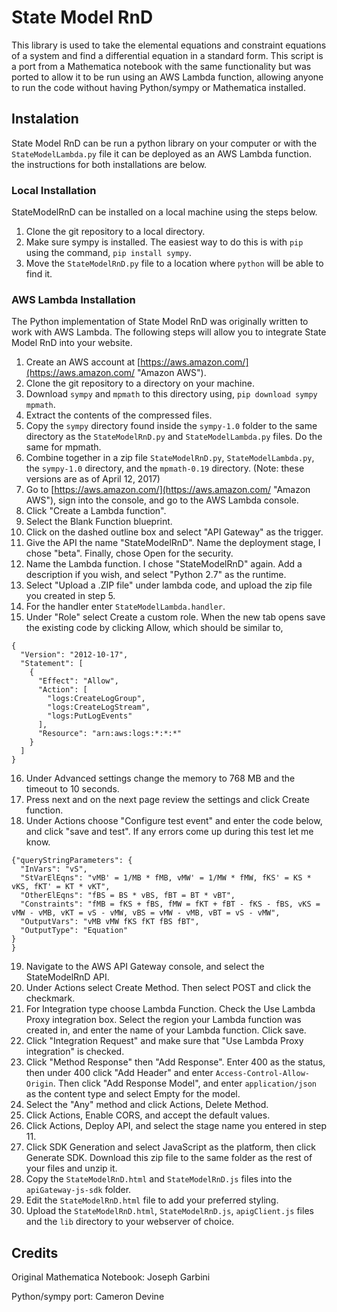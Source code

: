# State Model RnD

This library is used to take the elemental equations and constraint equations of a system and find a differential equation in a standard form. This script is a port from a Mathematica notebook with the same functionality but was ported to allow it to be run using an AWS Lambda function, allowing anyone to run the code without having Python/sympy or Mathematica installed.

## Instalation

State Model RnD can be run a python library on your computer or with the `StateModelLambda.py` file it can be deployed as an AWS Lambda function. the instructions for both installations are below.

### Local Installation
StateModelRnD can be installed on a local machine using the steps below.

1. Clone the git repository to a local directory.
2. Make sure sympy is installed. The easiest way to do this is with `pip` using the command, `pip install sympy`.
3. Move the `StateModelRnD.py` file to a location where `python` will be able to find it.

### AWS Lambda Installation
The Python implementation of State Model RnD was originally written to work with AWS Lambda. The following steps will allow you to integrate State Model RnD into your website.

1. Create an AWS account at [https://aws.amazon.com/](https://aws.amazon.com/ "Amazon AWS").
2. Clone the git repository to a directory on your machine.
3. Download `sympy` and `mpmath` to this directory using, `pip download sympy mpmath`.
4. Extract the contents of the compressed files.
5. Copy the `sympy` directory found inside the `sympy-1.0` folder to the same directory as the `StateModelRnD.py` and `StateModelLambda.py` files. Do the same for mpmath.
6. Combine together in a zip file `StateModelRnD.py`, `StateModelLambda.py`, the `sympy-1.0` directory, and the `mpmath-0.19` directory. (Note: these versions are as of April 12, 2017)
7. Go to [https://aws.amazon.com/](https://aws.amazon.com/ "Amazon AWS"), sign into the console, and go to the AWS Lambda console.
8. Click "Create a Lambda function".
9. Select the Blank Function blueprint.
10. Click on the dashed outline box and select "API Gateway" as the trigger.
11. Give the API the name "StateModelRnD". Name the deployment stage, I chose "beta". Finally, chose Open for the security.
12. Name the Lambda function. I chose "StateModelRnD" again. Add a description if you wish, and select "Python 2.7" as the runtime.
13. Select "Upload a .ZIP file" under lambda code, and upload the zip file you created in step 5.
14. For the handler enter `StateModelLambda.handler`.
15. Under "Role" select Create a custom role. When the new tab opens save the existing code by clicking Allow, which should be similar to,
~~~~
{
  "Version": "2012-10-17",
  "Statement": [
    {
      "Effect": "Allow",
      "Action": [
        "logs:CreateLogGroup",
        "logs:CreateLogStream",
        "logs:PutLogEvents"
      ],
      "Resource": "arn:aws:logs:*:*:*"
    }
  ]
}
~~~~
16. Under Advanced settings change the memory to 768 MB and the timeout to 10 seconds.
17. Press next and on the next page review the settings and click Create function.
18. Under Actions choose "Configure test event" and enter the code below, and click "save and test". If any errors come up during this test let me know.
~~~~
{"queryStringParameters": {
  "InVars": "vS",
  "StVarElEqns": "vMB' = 1/MB * fMB, vMW' = 1/MW * fMW, fKS' = KS * vKS, fKT' = KT * vKT",
  "OtherElEqns": "fBS = BS * vBS, fBT = BT * vBT",
  "Constraints": "fMB = fKS + fBS, fMW = fKT + fBT - fKS - fBS, vKS = vMW - vMB, vKT = vS - vMW, vBS = vMW - vMB, vBT = vS - vMW",
  "OutputVars": "vMB vMW fKS fKT fBS fBT",
  "OutputType": "Equation"
}
}
~~~~
19. Navigate to the AWS API Gateway console, and select the StateModelRnD API.
20. Under Actions select Create Method. Then select POST and click the checkmark.
21. For Integration type choose Lambda Function. Check the Use Lambda Proxy integration box. Select the region your Lambda function was created in, and enter the name of your Lambda function. Click save.
22. Click "Integration Request" and make sure that "Use Lambda Proxy integration" is checked.
23. Click "Method Response" then "Add Response". Enter 400 as the status, then under 400 click "Add Header" and enter `Access-Control-Allow-Origin`. Then click "Add Response Model", and enter `application/json` as the content type and select Empty for the model.
24. Select the "Any" method and click Actions, Delete Method.
25. Click Actions, Enable CORS, and accept the default values.
26. Click Actions, Deploy API, and select the stage name you entered in step 11.
27. Click SDK Generation and select JavaScript as the platform, then click Generate SDK. Download this zip file to the same folder as the rest of your files and unzip it.
28. Copy the `StateModelRnD.html` and `StateModelRnD.js` files into the `apiGateway-js-sdk` folder.
29. Edit the `StateModelRnD.html` file to add your preferred styling.
30. Upload the `StateModelRnD.html`, `StateModelRnD.js`, `apigClient.js` files and the `lib` directory to your webserver of choice.

## Credits

Original Mathematica Notebook: Joseph Garbini

Python/sympy port: Cameron Devine
